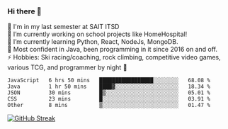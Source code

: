 ### Hi there 👋  
🏫 I'm in my last semester at SAIT ITSD  
🔭 I’m currently working on school projects like HomeHospital!  
🌱 I’m currently learning Python, React, NodeJs, MongoDB.  
💬 Most confident in Java, been programming in it since 2016 on and off.  
⚡ Hobbies: Ski racing/coaching, rock climbing, competitive video games, various TCG, and programmer by night 🦉  
<!--START_SECTION:waka-->
```text
JavaScript   6 hrs 50 mins   █████████████████░░░░░░░░   68.08 % 
Java         1 hr 50 mins    ████▓░░░░░░░░░░░░░░░░░░░░   18.34 % 
JSON         30 mins         █▒░░░░░░░░░░░░░░░░░░░░░░░   05.01 % 
CSS          23 mins         █░░░░░░░░░░░░░░░░░░░░░░░░   03.91 % 
Other        8 mins          ▒░░░░░░░░░░░░░░░░░░░░░░░░   01.47 % 
```
<!--END_SECTION:waka-->
[![GitHub Streak](http://github-readme-streak-stats.herokuapp.com?user=liamandaidan&theme=radical&date_format=M%20j%5B%2C%20Y%5D)](https://git.io/streak-stats)
